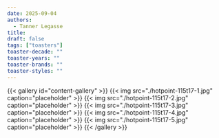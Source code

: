 ```yaml
---
date: 2025-09-04
authors:
  - Tanner Legasse
title: 
draft: false
tags: ["toasters"]
toaster-decade: ""
toaster-years: ""
toaster-brands: ""
toaster-styles: ""
---
```

{{< gallery id="content-gallery" >}}
  {{< img src="./hotpoint-115t17-1.jpg" caption="placeholder" >}}
  {{< img src="./hotpoint-115t17-2.jpg" caption="placeholder" >}}
  {{< img src="./hotpoint-115t17-3.jpg" caption="placeholder" >}}
  {{< img src="./hotpoint-115t17-4.jpg" caption="placeholder" >}}
  {{< img src="./hotpoint-115t17-5.jpg" caption="placeholder" >}}
{{< /gallery >}}
